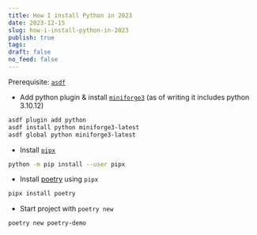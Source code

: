 ```yaml
---
title: How I install Python in 2023
date: 2023-12-15
slug: how-i-install-python-in-2023
publish: true
tags: 
draft: false
no_feed: false
---
```

Prerequisite: [`asdf`](asdf%20-%20The%20Ultimate%20Version%20Manager.md)

- Add python plugin & install [`miniforge3`](https://conda-forge.org/miniforge) (as of writing it includes python 3.10.12)

```bash
asdf plugin add python
asdf install python miniforge3-latest
asdf global python miniforge3-latest
```

- Install [`pipx`](pipx.pypa.io)

```bash
python -m pip install --user pipx
```

- Install [poetry](https://python-poetry.org) using `pipx`

```bash
pipx install poetry
```

- Start project with `poetry new`

```bash
poetry new poetry-demo
```